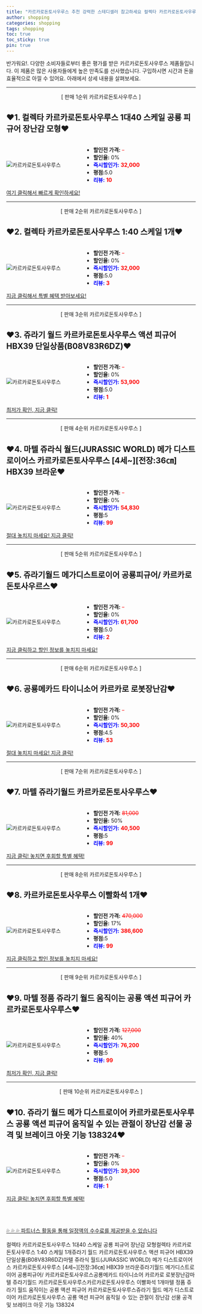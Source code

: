 ```yaml
---
title: "카르카로돈토사우루스 추천 강력한 스테디셀러 참고하세요 컬렉타 카르카로돈토사우루스 1대40 스케일 공룡"
author: shopping
categories: shopping
tags: shopping
toc: true
toc_sticky: true
pin: true
---
```

반가워요!. 다양한 소비자들로부터 좋은 평가를 받은 카르카로돈토사우루스 제품들입니다. 이 제품은 많은 사용자들에게 높은 만족도를 선사했습니다. 구입하시면 시간과 돈을 효율적으로 아낄 수 있어요. 아래에서 상세 내용을 살펴보세요.

---
<p class="toplist" style="margin: 0 auto; display: block; width: fit-content;">[ 판매 1순위 카르카로돈토사우루스 ]</p>

<h2><strong>❤️1. 컬렉타 카르카로돈토사우루스 1대40 스케일 공룡 피규어 장난감 모형❤️</strong></h2>

<div style="display: flex; align-items: center;">
    <div style="flex: 0.4;">
        <img src="https://thumbnail6.coupangcdn.com/thumbnails/remote/230x230ex/image/vendor_inventory/b527/3d13eb57790320595b7737c99ba449296d80c75576b1646968821adc9a23.jpg" alt="카르카로돈토사우루스" style="max-width: 100%;">
    </div>
    <div style="flex: 0.6; margin-left: 10px;">
        <ul>
            <li><strong>할인전 가격:</strong> <del style="color: red;">-</del></li>
            <li><strong>할인율:</strong> 0%</li>
            <li><span style='color:blue'><strong>즉시할인가:</strong></span> <span style='color:red'><strong>32,000</strong></span></li>
            <li><strong>평점:</strong>5.0</li>
            <li><span style='color:blue'><strong>리뷰:</strong></span> <span style='color:red'><strong>10</strong></span></li>
        </ul>
    </div>
</div>
<div class="center">
    <a href="https://selin100587001.github.io?lptag=AF9450613&subid=githubio&pageKey=102585020&traceid=V0-153&itemId=312506662&vendorItemId=3766868472" class="myButton">
        여기 클릭해서 빠르게 확인하세요!
    </a>
</div>


---
<p class="toplist" style="margin: 0 auto; display: block; width: fit-content;">[ 판매 2순위 카르카로돈토사우루스 ]</p>

<h2><strong>❤️2. 컬렉타 카르카로돈토사우루스 1:40 스케일 1개❤️</strong></h2>

<div style="display: flex; align-items: center;">
    <div style="flex: 0.4;">
        <img src="https://thumbnail6.coupangcdn.com/thumbnails/remote/230x230ex/image/vendor_inventory/5e93/8db3359aaa2c6d387f54cd2735f38a17fe69d1bcb92e6bff7beee27542cd.jpg" alt="카르카로돈토사우루스" style="max-width: 100%;">
    </div>
    <div style="flex: 0.6; margin-left: 10px;">
        <ul>
            <li><strong>할인전 가격:</strong> <del style="color: red;">-</del></li>
            <li><strong>할인율:</strong> 0%</li>
            <li><span style='color:blue'><strong>즉시할인가:</strong></span> <span style='color:red'><strong>32,000</strong></span></li>
            <li><strong>평점:</strong>5.0</li>
            <li><span style='color:blue'><strong>리뷰:</strong></span> <span style='color:red'><strong>3</strong></span></li>
        </ul>
    </div>
</div>
<div class="center">
    <a href="https://selin100587001.github.io?lptag=AF9450613&subid=githubio&pageKey=6468143977&traceid=V0-153&itemId=14107237399&vendorItemId=81354299302" class="myButton">
        지금 클릭해서 특별 혜택 받아보세요!
    </a>
</div>


---
<p class="toplist" style="margin: 0 auto; display: block; width: fit-content;">[ 판매 3순위 카르카로돈토사우루스 ]</p>

<h2><strong>❤️3. 쥬라기 월드 카르카로돈토사우루스 액션 피규어 HBX39 단일상품(B08V83R6DZ)❤️</strong></h2>

<div style="display: flex; align-items: center;">
    <div style="flex: 0.4;">
        <img src="https://thumbnail10.coupangcdn.com/thumbnails/remote/230x230ex/image/vendor_inventory/e419/fa72901a9b9392f78f49969fa7ae5596c141d2f5de5514f56793779f3855.jpg" alt="카르카로돈토사우루스" style="max-width: 100%;">
    </div>
    <div style="flex: 0.6; margin-left: 10px;">
        <ul>
            <li><strong>할인전 가격:</strong> <del style="color: red;">-</del></li>
            <li><strong>할인율:</strong> 0%</li>
            <li><span style='color:blue'><strong>즉시할인가:</strong></span> <span style='color:red'><strong>53,900</strong></span></li>
            <li><strong>평점:</strong>5.0</li>
            <li><span style='color:blue'><strong>리뷰:</strong></span> <span style='color:red'><strong>1</strong></span></li>
        </ul>
    </div>
</div>
<div class="center">
    <a href="https://selin100587001.github.io?lptag=AF9450613&subid=githubio&pageKey=6339839428&traceid=V0-153&itemId=13295681004&vendorItemId=87774572565" class="myButton">
        최저가 확인, 지금 클릭!
    </a>
</div>


---
<p class="toplist" style="margin: 0 auto; display: block; width: fit-content;">[ 판매 4순위 카르카로돈토사우루스 ]</p>

<h2><strong>❤️4. 마텔 쥬라식 월드(JURASSIC WORLD) 메가 디스트로이어스 카르카로돈토사우루스 [4세~][전장:36㎝] HBX39 브라운❤️</strong></h2>

<div style="display: flex; align-items: center;">
    <div style="flex: 0.4;">
        <img src="https://thumbnail10.coupangcdn.com/thumbnails/remote/230x230ex/image/vendor_inventory/7903/eb14cd287ae085943c81b57654fcb4fb4bd0e6f948b1457ad73b0ebb82a0.jpg" alt="카르카로돈토사우루스" style="max-width: 100%;">
    </div>
    <div style="flex: 0.6; margin-left: 10px;">
        <ul>
            <li><strong>할인전 가격:</strong> <del style="color: red;">-</del></li>
            <li><strong>할인율:</strong> 0%</li>
            <li><span style='color:blue'><strong>즉시할인가:</strong></span> <span style='color:red'><strong>54,830</strong></span></li>
            <li><strong>평점:</strong>5</li>
            <li><span style='color:blue'><strong>리뷰:</strong></span> <span style='color:red'><strong>99</strong></span></li>
        </ul>
    </div>
</div>
<div class="center">
    <a href="https://selin100587001.github.io?lptag=AF9450613&subid=githubio&pageKey=6089087837&traceid=V0-153&itemId=11338110101&vendorItemId=88649913381" class="myButton">
        절대 놓치지 마세요! 지금 클릭!
    </a>
</div>


---
<p class="toplist" style="margin: 0 auto; display: block; width: fit-content;">[ 판매 5순위 카르카로돈토사우루스 ]</p>

<h2><strong>❤️5. 쥬라기월드 메가디스트로이어 공룡피규어/ 카르카로돈토사우르스❤️</strong></h2>

<div style="display: flex; align-items: center;">
    <div style="flex: 0.4;">
        <img src="https://thumbnail10.coupangcdn.com/thumbnails/remote/230x230ex/image/vendor_inventory/d947/cdfa0be85d21eb4a814a0d871668135d126740264d1b83964fcafbc2d087.jpg" alt="카르카로돈토사우루스" style="max-width: 100%;">
    </div>
    <div style="flex: 0.6; margin-left: 10px;">
        <ul>
            <li><strong>할인전 가격:</strong> <del style="color: red;">-</del></li>
            <li><strong>할인율:</strong> 0%</li>
            <li><span style='color:blue'><strong>즉시할인가:</strong></span> <span style='color:red'><strong>61,700</strong></span></li>
            <li><strong>평점:</strong>5.0</li>
            <li><span style='color:blue'><strong>리뷰:</strong></span> <span style='color:red'><strong>2</strong></span></li>
        </ul>
    </div>
</div>
<div class="center">
    <a href="https://selin100587001.github.io?lptag=AF9450613&subid=githubio&pageKey=7134014701&traceid=V0-153&itemId=17895839744&vendorItemId=85058714891" class="myButton">
        지금 클릭하고 할인 정보를 놓치지 마세요!
    </a>
</div>


---
<p class="toplist" style="margin: 0 auto; display: block; width: fit-content;">[ 판매 6순위 카르카로돈토사우루스 ]</p>

<h2><strong>❤️6. 공룡메카드 타이니소어 카르카로 로봇장난감❤️</strong></h2>

<div style="display: flex; align-items: center;">
    <div style="flex: 0.4;">
        <img src="https://thumbnail10.coupangcdn.com/thumbnails/remote/230x230ex/image/vendor_inventory/0733/e34b720b4bf5142f2e9eadccd92d8bedc76346a8edbd443df845b4b69ef2.jpg" alt="카르카로돈토사우루스" style="max-width: 100%;">
    </div>
    <div style="flex: 0.6; margin-left: 10px;">
        <ul>
            <li><strong>할인전 가격:</strong> <del style="color: red;">-</del></li>
            <li><strong>할인율:</strong> 0%</li>
            <li><span style='color:blue'><strong>즉시할인가:</strong></span> <span style='color:red'><strong>50,300</strong></span></li>
            <li><strong>평점:</strong>4.5</li>
            <li><span style='color:blue'><strong>리뷰:</strong></span> <span style='color:red'><strong>53</strong></span></li>
        </ul>
    </div>
</div>
<div class="center">
    <a href="https://selin100587001.github.io?lptag=AF9450613&subid=githubio&pageKey=125106729&traceid=V0-153&itemId=369980389&vendorItemId=70114818399" class="myButton">
        절대 놓치지 마세요! 지금 클릭!
    </a>
</div>


---
<p class="toplist" style="margin: 0 auto; display: block; width: fit-content;">[ 판매 7순위 카르카로돈토사우루스 ]</p>

<h2><strong>❤️7. 마텔 쥬라기월드 카르카로돈토사우루스❤️</strong></h2>

<div style="display: flex; align-items: center;">
    <div style="flex: 0.4;">
        <img src="https://thumbnail6.coupangcdn.com/thumbnails/remote/230x230ex/image/vendor_inventory/d833/e7111a6a2cc0af324f93013da5ce6ad8c90fcf7c94a7788190069c15e94d.jpg" alt="카르카로돈토사우루스" style="max-width: 100%;">
    </div>
    <div style="flex: 0.6; margin-left: 10px;">
        <ul>
            <li><strong>할인전 가격:</strong> <del style="color: red;">81,000</del></li>
            <li><strong>할인율:</strong> 50%</li>
            <li><span style='color:blue'><strong>즉시할인가:</strong></span> <span style='color:red'><strong>40,500</strong></span></li>
            <li><strong>평점:</strong>5</li>
            <li><span style='color:blue'><strong>리뷰:</strong></span> <span style='color:red'><strong>99</strong></span></li>
        </ul>
    </div>
</div>
<div class="center">
    <a href="https://selin100587001.github.io?lptag=AF9450613&subid=githubio&pageKey=8234908600&traceid=V0-153&itemId=23704007644&vendorItemId=90729033821" class="myButton">
        지금 클릭! 놓치면 후회할 특별 혜택!
    </a>
</div>


---
<p class="toplist" style="margin: 0 auto; display: block; width: fit-content;">[ 판매 8순위 카르카로돈토사우루스 ]</p>

<h2><strong>❤️8. 카르카로돈토사우루스 이빨화석 1개❤️</strong></h2>

<div style="display: flex; align-items: center;">
    <div style="flex: 0.4;">
        <img src="https://thumbnail6.coupangcdn.com/thumbnails/remote/230x230ex/image/vendor_inventory/eedd/813ef18a706bf784c250e9d2b2a1d1621713b759e31b56d8e96d189268b6.jpg" alt="카르카로돈토사우루스" style="max-width: 100%;">
    </div>
    <div style="flex: 0.6; margin-left: 10px;">
        <ul>
            <li><strong>할인전 가격:</strong> <del style="color: red;">470,000</del></li>
            <li><strong>할인율:</strong> 17%</li>
            <li><span style='color:blue'><strong>즉시할인가:</strong></span> <span style='color:red'><strong>386,600</strong></span></li>
            <li><strong>평점:</strong>5</li>
            <li><span style='color:blue'><strong>리뷰:</strong></span> <span style='color:red'><strong>99</strong></span></li>
        </ul>
    </div>
</div>
<div class="center">
    <a href="https://selin100587001.github.io?lptag=AF9450613&subid=githubio&pageKey=7921355745&traceid=V0-153&itemId=21762583905&vendorItemId=88914426276" class="myButton">
        지금 클릭하고 할인 정보를 놓치지 마세요!
    </a>
</div>


---
<p class="toplist" style="margin: 0 auto; display: block; width: fit-content;">[ 판매 9순위 카르카로돈토사우루스 ]</p>

<h2><strong>❤️9. 마텔 정품 쥬라기 월드 움직이는 공룡 액션 피규어 카르카로돈토사우루스❤️</strong></h2>

<div style="display: flex; align-items: center;">
    <div style="flex: 0.4;">
        <img src="https://thumbnail6.coupangcdn.com/thumbnails/remote/230x230ex/image/vendor_inventory/f78e/236431fb01a379fd6a445a17dc8f070fedbed86f1569281b58f8333b8651.jpg" alt="카르카로돈토사우루스" style="max-width: 100%;">
    </div>
    <div style="flex: 0.6; margin-left: 10px;">
        <ul>
            <li><strong>할인전 가격:</strong> <del style="color: red;">127,000</del></li>
            <li><strong>할인율:</strong> 40%</li>
            <li><span style='color:blue'><strong>즉시할인가:</strong></span> <span style='color:red'><strong>76,200</strong></span></li>
            <li><strong>평점:</strong>5</li>
            <li><span style='color:blue'><strong>리뷰:</strong></span> <span style='color:red'><strong>99</strong></span></li>
        </ul>
    </div>
</div>
<div class="center">
    <a href="https://selin100587001.github.io?lptag=AF9450613&subid=githubio&pageKey=8180961112&traceid=V0-153&itemId=23388385188&vendorItemId=90798216620" class="myButton">
        최저가 확인, 지금 클릭!
    </a>
</div>


---
<p class="toplist" style="margin: 0 auto; display: block; width: fit-content;">[ 판매 10순위 카르카로돈토사우루스 ]</p>

<h2><strong>❤️10. 쥬라기 월드 메가 디스트로이어 카르카로돈토사우루스 공룡 액션 피규어 움직일 수 있는 관절이 장난감 선물 공격 및 브레이크 아웃 기능 138324❤️</strong></h2>

<div style="display: flex; align-items: center;">
    <div style="flex: 0.4;">
        <img src="https://thumbnail8.coupangcdn.com/thumbnails/remote/230x230ex/image/vendor_inventory/cfcd/3d7c42d0752e11aa32fab12cba35385894797ea3d418dc270d4e2a16708a.jpg" alt="카르카로돈토사우루스" style="max-width: 100%;">
    </div>
    <div style="flex: 0.6; margin-left: 10px;">
        <ul>
            <li><strong>할인전 가격:</strong> <del style="color: red;">-</del></li>
            <li><strong>할인율:</strong> 0%</li>
            <li><span style='color:blue'><strong>즉시할인가:</strong></span> <span style='color:red'><strong>39,300</strong></span></li>
            <li><strong>평점:</strong>5.0</li>
            <li><span style='color:blue'><strong>리뷰:</strong></span> <span style='color:red'><strong>1</strong></span></li>
        </ul>
    </div>
</div>
<div class="center">
    <a href="https://selin100587001.github.io?lptag=AF9450613&subid=githubio&pageKey=7487267669&traceid=V0-153&itemId=19571664616&vendorItemId=90751637661" class="myButton">
        지금 클릭! 놓치면 후회할 특별 혜택!
    </a>
</div>

<br><br><br>[💦 💦 💦 파트너스 활동을 통해 일정액의 수수료를 제공받을 수 있습니다](https://link.coupang.com/a/bcpT2c)<br><br>컬렉타 카르카로돈토사우루스 1대40 스케일 공룡 피규어 장난감 모형컬렉타 카르카로돈토사우루스 1:40 스케일 1개쥬라기 월드 카르카로돈토사우루스 액션 피규어 HBX39 단일상품(B08V83R6DZ)마텔 쥬라식 월드(JURASSIC WORLD) 메가 디스트로이어스 카르카로돈토사우루스 [4세~][전장:36㎝] HBX39 브라운쥬라기월드 메가디스트로이어 공룡피규어/ 카르카로돈토사우르스공룡메카드 타이니소어 카르카로 로봇장난감마텔 쥬라기월드 카르카로돈토사우루스카르카로돈토사우루스 이빨화석 1개마텔 정품 쥬라기 월드 움직이는 공룡 액션 피규어 카르카로돈토사우루스쥬라기 월드 메가 디스트로이어 카르카로돈토사우루스 공룡 액션 피규어 움직일 수 있는 관절이 장난감 선물 공격 및 브레이크 아웃 기능 138324